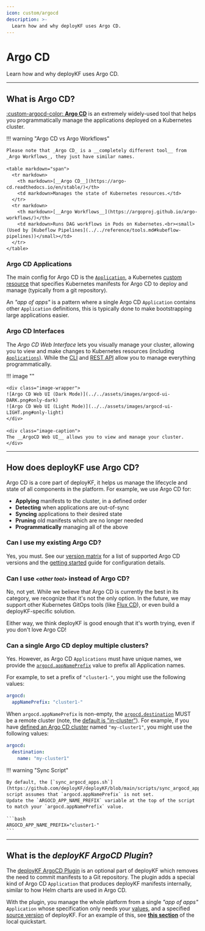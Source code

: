 ```yaml
---
icon: custom/argocd
description: >-
  Learn how and why deployKF uses Argo CD.
---
```


# Argo CD

Learn how and why deployKF uses Argo CD.

---

## __What is Argo CD?__

[:custom-argocd-color: __Argo CD__](https://argo-cd.readthedocs.io/en/stable/) is an extremely widely-used tool that helps you programmatically manage the applications deployed on a Kubernetes cluster.

!!! warning "Argo CD vs Argo Workflows"

    Please note that _Argo CD_ is a __completely different tool__ from _Argo Workflows_, they just have similar names.
    
    <table markdown="span">
      <tr markdown>
        <th markdown>[__Argo CD__](https://argo-cd.readthedocs.io/en/stable/)</th>
        <td markdown>Manages the state of Kubernetes resources.</td>
      </tr>
      <tr markdown>
        <th markdown>[__Argo Workflows__](https://argoproj.github.io/argo-workflows/)</th>
        <td markdown>Runs DAG workflows in Pods on Kubernetes.<br><small>(Used by [Kubeflow Pipelines](../../reference/tools.md#kubeflow-pipelines))</small></td>
      </tr>
    </table>

### Argo CD Applications

The main config for Argo CD is the [`Application`](https://argo-cd.readthedocs.io/en/stable/user-guide/application-specification/), a Kubernetes [custom resource](https://kubernetes.io/docs/concepts/extend-kubernetes/api-extension/custom-resources/) that specifies Kubernetes manifests for Argo CD to deploy and manage (typically from a git repository).

An _"app of apps"_ is a pattern where a single Argo CD `Application` contains other `Application` definitions, this is typically done to make bootstrapping large applications easier.

### Argo CD Interfaces

The _Argo CD Web Interface_ lets you visually manage your cluster, allowing you to view and make changes to Kubernetes resources (including [`Applications`](#argo-cd-applications)).
While the [CLI](https://argo-cd.readthedocs.io/en/stable/user-guide/commands/argocd/) and [REST API](https://cd.apps.argoproj.io/swagger-ui) allow you to manage everything programmatically.

!!! image ""

    <div class="image-wrapper">
    ![Argo CD Web UI (Dark Mode)](../../assets/images/argocd-ui-DARK.png#only-dark)
    ![Argo CD Web UI (Light Mode)](../../assets/images/argocd-ui-LIGHT.png#only-light)
    </div>

    <div class="image-caption">
    The __ArgoCD Web UI__ allows you to view and manage your cluster.
    </div>

---

## __How does deployKF use Argo CD?__

Argo CD is a core part of deployKF, it helps us manage the lifecycle and state of all components in the platform.
For example, we use Argo CD for:

- __Applying__ manifests to the cluster, in a defined order
- __Detecting__ when applications are out-of-sync
- __Syncing__ applications to their desired state
- __Pruning__ old manifests which are no longer needed
- __Programmatically__ managing all of the above

### __Can I use my existing Argo CD?__

Yes, you must.
See our [version matrix](../../releases/version-matrix.md#deploykf-dependencies) for a list of supported Argo CD versions and the [getting started](../getting-started.md#argocd-configuration) guide for configuration details.

### __Can I use <small>_&lt;other tool&gt;_</small> instead of Argo CD?__
    
No, not yet. 
While we believe that Argo CD is currently the best in its category, we recognize that it's not the only option.
In the future, we may support other Kubernetes GitOps tools (like [Flux CD](https://fluxcd.io/)), or even build a deployKF-specific solution.

Either way, we think deployKF is good enough that it's worth trying, even if you don't love Argo CD!

### __Can a single Argo CD deploy multiple clusters?__

Yes.
However, as Argo CD `Applications` must have unique names, we provide the [`argocd.appNamePrefix`](https://github.com/deployKF/deployKF/blob/v0.1.4/generator/default_values.yaml#L8-L13) value to prefix all Application names.

For example, to set a prefix of `"cluster1-"`, you might use the following values:

```yaml
argocd:
  appNamePrefix: "cluster1-"
```

When `argocd.appNamePrefix` is non-empty, the [`argocd.destination`](https://github.com/deployKF/deployKF/blob/v0.1.4/generator/default_values.yaml#L56-L61) MUST be a remote cluster (note, the [default is "in-cluster"](https://github.com/deployKF/deployKF/blob/v0.1.4/generator/default_values.yaml#L60)).
For example, if you have [defined an Argo CD cluster](https://argo-cd.readthedocs.io/en/stable/operator-manual/declarative-setup/#clusters) named `"my-cluster1"`, you might use the following values:

```yaml
argocd:
  destination:
    name: "my-cluster1"
```

!!! warning "Sync Script"

    By default, the [`sync_argocd_apps.sh`](https://github.com/deployKF/deployKF/blob/main/scripts/sync_argocd_apps.sh) script assumes that `argocd.appNamePrefix` is not set.
    Update the `ARGOCD_APP_NAME_PREFIX` variable at the top of the script to match your `argocd.appNamePrefix` value.

    ```bash
    ARGOCD_APP_NAME_PREFIX="cluster1-"
    ```

---

## __What is the _deployKF ArgoCD Plugin_?__

The [deployKF ArgoCD Plugin](https://github.com/deployKF/deployKF/tree/main/argocd-plugin) is an optional part of deployKF which removes the need to commit manifests to a Git repository.
The plugin adds a special kind of Argo CD `Application` that produces deployKF manifests internally, similar to how Helm charts are used in Argo CD. 

With the plugin, you manage the whole platform from a single _"app of apps"_ `Application` whose specification only needs your [values](../getting-started.md#2-platform-configuration), and a specified [source version](../getting-started.md#deploykf-versions) of deployKF.
For an example of this, see [__this section__](../local-quickstart.md#create-an-app-of-apps) of the local quickstart.